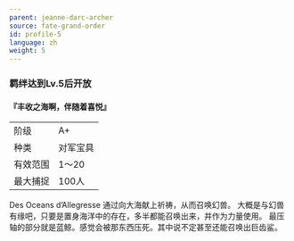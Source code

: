 ```yaml
---
parent: jeanne-darc-archer
source: fate-grand-order
id: profile-5
language: zh
weight: 5
---
```


### 羁绊达到Lv.5后开放

#### 『丰收之海啊，伴随着喜悦』

<table>
  <tr><td>阶级</td><td>A+</td></tr>
  <tr><td>种类</td><td>对军宝具</td></tr>
  <tr><td>有效范围</td><td>1～20</td></tr>
  <tr><td>最大捕捉</td><td>100人</td></tr>
</table>

Des Oceans d’Allegresse
通过向大海献上祈祷，从而召唤幻兽。
大概是与幻兽有缘吧，只要是置身海洋中的存在，多半都能召唤出来，并作为力量使用。
最压轴的部分就是蓝鲸。感觉会被那东西压死。其中说不定甚至还能召唤出巨齿鲨。
